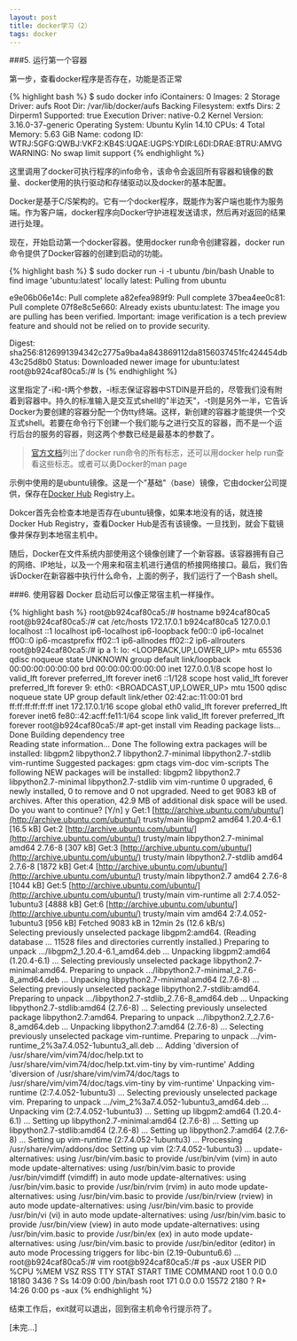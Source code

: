 ```yaml
---
layout: post
title: docker学习（2）
tags: docker
---
```


###5. 运行第一个容器

第一步，查看docker程序是否存在，功能是否正常  

{% highlight bash %}  $ sudo docker info iContainers: 0 Images: 2 Storage Driver: aufs  Root Dir: /var/lib/docker/aufs  Backing Filesystem: extfs  Dirs: 2  Dirperm1 Supported: true Execution Driver: native-0.2 Kernel Version: 3.16.0-37-generic Operating System: Ubuntu Kylin 14.10 CPUs: 4 Total Memory: 5.63 GiB Name: codong ID: WTRJ:5GFG:QWBJ:VKF2:KB4S:UQAE:UGPS:YDIR:L6DI:DRAE:BTRU:AMVG WARNING: No swap limit support {% endhighlight %}  

这里调用了docker可执行程序的info命令，该命令会返回所有容器和镜像的数量、docker使用的执行驱动和存储驱动以及docker的基本配置。  

Docker是基于C/S架构的。它有一个docker程序，既能作为客户端也能作为服务端。作为客户端，docker程序向Docker守护进程发送请求，然后再对返回的结果进行处理。

现在，开始启动第一个docker容器。使用docker run命令创建容器，docker run命令提供了Docker容器的创建到启动的功能。  

{% highlight bash %}  $ sudo docker run -i -t ubuntu /bin/bash Unable to find image 'ubuntu:latest' locally latest: Pulling from ubuntu

e9e06b06e14c: Pull complete  a82efea989f9: Pull complete  37bea4ee0c81: Pull complete  07f8e8c5e660: Already exists  ubuntu:latest: The image you are pulling has been verified. Important: image verification is a tech preview feature and should not be relied on to provide security.

Digest: sha256:8126991394342c2775a9ba4a843869112da8156037451fc424454db43c25d8b0 Status: Downloaded newer image for ubuntu:latest root@b924caf80ca5:/# ls {% endhighlight %}  

这里指定了-i和-t两个参数，-i标志保证容器中STDIN是开启的，尽管我们没有附着到容器中。持久的标准输入是交互式shell的"半边天"，-t则是另外一半，它告诉Docker为要创建的容器分配一个伪tty终端。这样，新创建的容器才能提供一个交互式shell。若要在命令行下创建一个我们能与之进行交互的容器，而不是一个运行后台的服务的容器，则这两个参数已经是最基本的参数了。  

> [官方文档](http://docs.docker.com/reference/commandline/cli/#run)列出了docker run命令的所有标志，还可以用docker help run查看这些标志。或者可以勇Docker的man page

示例中使用的是ubuntu镜像。这是一个"基础"（base）镜像，它由docker公司提供，保存在[Docker Hub](http://hub.docker.com) Registry上。  

Dokcer首先会检查本地是否存在ubuntu镜像，如果本地没有的话，就连接Docker Hub Registry，查看Docker Hub是否有该镜像。一旦找到，就会下载镜像并保存到本地宿主机中。  

随后，Docker在文件系统内部使用这个镜像创建了一个新容器。该容器拥有自己的网络、IP地址，以及一个用来和宿主机进行通信的桥接网络接口。最后，我们告诉Docker在新容器中执行什么命令，上面的例子，我们运行了一个Bash shell。  

###6. 使用容器 Docker 启动后可以像正常宿主机一样操作。

{% highlight bash %} root@b924caf80ca5:/# hostname  b924caf80ca5 root@b924caf80ca5:/# cat /etc/hosts  172.17.0.1  b924caf80ca5 127.0.0.1   localhost ::1 localhost ip6-localhost ip6-loopback fe00::0 ip6-localnet ff00::0 ip6-mcastprefix ff02::1 ip6-allnodes ff02::2 ip6-allrouters root@b924caf80ca5:/# ip a 1: lo: <LOOPBACK,UP,LOWER_UP> mtu 65536 qdisc noqueue state UNKNOWN group default      link/loopback 00:00:00:00:00:00 brd 00:00:00:00:00:00     inet 127.0.0.1/8 scope host lo        valid_lft forever preferred_lft forever     inet6 ::1/128 scope host         valid_lft forever preferred_lft forever 9: eth0: <BROADCAST,UP,LOWER_UP> mtu 1500 qdisc noqueue state UP group default      link/ether 02:42:ac:11:00:01 brd ff:ff:ff:ff:ff:ff     inet 172.17.0.1/16 scope global eth0        valid_lft forever preferred_lft forever     inet6 fe80::42:acff:fe11:1/64 scope link         valid_lft forever preferred_lft forever root@b924caf80ca5:/# apt-get install vim Reading package lists... Done Building dependency tree<br>Reading state information... Done The following extra packages will be installed:   libgpm2 libpython2.7 libpython2.7-minimal libpython2.7-stdlib vim-runtime Suggested packages:   gpm ctags vim-doc vim-scripts The following NEW packages will be installed:   libgpm2 libpython2.7 libpython2.7-minimal libpython2.7-stdlib vim   vim-runtime 0 upgraded, 6 newly installed, 0 to remove and 0 not upgraded. Need to get 9083 kB of archives. After this operation, 42.9 MB of additional disk space will be used. Do you want to continue? [Y/n] y Get:1 [http://archive.ubuntu.com/ubuntu/](http://archive.ubuntu.com/ubuntu/) trusty/main libgpm2 amd64 1.20.4-6.1 [16.5 kB] Get:2 [http://archive.ubuntu.com/ubuntu/](http://archive.ubuntu.com/ubuntu/) trusty/main libpython2.7-minimal amd64 2.7.6-8 [307 kB] Get:3 [http://archive.ubuntu.com/ubuntu/](http://archive.ubuntu.com/ubuntu/) trusty/main libpython2.7-stdlib amd64 2.7.6-8 [1872 kB] Get:4 [http://archive.ubuntu.com/ubuntu/](http://archive.ubuntu.com/ubuntu/) trusty/main libpython2.7 amd64 2.7.6-8 [1044 kB] Get:5 [http://archive.ubuntu.com/ubuntu/](http://archive.ubuntu.com/ubuntu/) trusty/main vim-runtime all 2:7.4.052-1ubuntu3 [4888 kB] Get:6 [http://archive.ubuntu.com/ubuntu/](http://archive.ubuntu.com/ubuntu/) trusty/main vim amd64 2:7.4.052-1ubuntu3 [956 kB] Fetched 9083 kB in 12min 2s (12.6 kB/s)<br>Selecting previously unselected package libgpm2:amd64. (Reading database ... 11528 files and directories currently installed.) Preparing to unpack .../libgpm2_1.20.4-6.1_amd64.deb ... Unpacking libgpm2:amd64 (1.20.4-6.1) ... Selecting previously unselected package libpython2.7-minimal:amd64. Preparing to unpack .../libpython2.7-minimal_2.7.6-8_amd64.deb ... Unpacking libpython2.7-minimal:amd64 (2.7.6-8) ... Selecting previously unselected package libpython2.7-stdlib:amd64. Preparing to unpack .../libpython2.7-stdlib_2.7.6-8_amd64.deb ... Unpacking libpython2.7-stdlib:amd64 (2.7.6-8) ... Selecting previously unselected package libpython2.7:amd64. Preparing to unpack .../libpython2.7_2.7.6-8_amd64.deb ... Unpacking libpython2.7:amd64 (2.7.6-8) ... Selecting previously unselected package vim-runtime. Preparing to unpack .../vim-runtime_2%3a7.4.052-1ubuntu3_all.deb ... Adding 'diversion of /usr/share/vim/vim74/doc/help.txt to /usr/share/vim/vim74/doc/help.txt.vim-tiny by vim-runtime' Adding 'diversion of /usr/share/vim/vim74/doc/tags to /usr/share/vim/vim74/doc/tags.vim-tiny by vim-runtime' Unpacking vim-runtime (2:7.4.052-1ubuntu3) ... Selecting previously unselected package vim. Preparing to unpack .../vim_2%3a7.4.052-1ubuntu3_amd64.deb ... Unpacking vim (2:7.4.052-1ubuntu3) ... Setting up libgpm2:amd64 (1.20.4-6.1) ... Setting up libpython2.7-minimal:amd64 (2.7.6-8) ... Setting up libpython2.7-stdlib:amd64 (2.7.6-8) ... Setting up libpython2.7:amd64 (2.7.6-8) ... Setting up vim-runtime (2:7.4.052-1ubuntu3) ... Processing /usr/share/vim/addons/doc Setting up vim (2:7.4.052-1ubuntu3) ... update-alternatives: using /usr/bin/vim.basic to provide /usr/bin/vim (vim) in auto mode update-alternatives: using /usr/bin/vim.basic to provide /usr/bin/vimdiff (vimdiff) in auto mode update-alternatives: using /usr/bin/vim.basic to provide /usr/bin/rvim (rvim) in auto mode update-alternatives: using /usr/bin/vim.basic to provide /usr/bin/rview (rview) in auto mode update-alternatives: using /usr/bin/vim.basic to provide /usr/bin/vi (vi) in auto mode update-alternatives: using /usr/bin/vim.basic to provide /usr/bin/view (view) in auto mode update-alternatives: using /usr/bin/vim.basic to provide /usr/bin/ex (ex) in auto mode update-alternatives: using /usr/bin/vim.basic to provide /usr/bin/editor (editor) in auto mode Processing triggers for libc-bin (2.19-0ubuntu6.6) ... root@b924caf80ca5:/# vim root@b924caf80ca5:/# ps -aux USER       PID %CPU %MEM    VSZ   RSS TTY      STAT START   TIME COMMAND root         1  0.0  0.0  18180  3436 ?        Ss   14:09   0:00 /bin/bash root       171  0.0  0.0  15572  2180 ?        R+   14:26   0:00 ps -aux {% endhighlight %}  

结束工作后，exit就可以退出，回到宿主机命令行提示符了。

[未完...]
